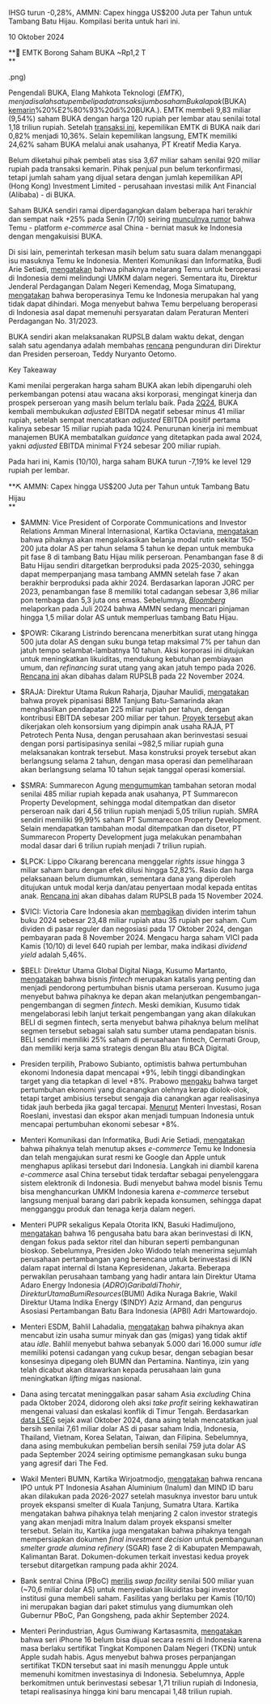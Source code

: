 IHSG turun -0,28%, AMMN: Capex hingga US$200 Juta per Tahun untuk Tambang Batu Hijau. Kompilasi berita untuk hari ini.

10 Oktober 2024

**🛒 EMTK Borong Saham BUKA ~Rp1,2 T  
**

.png)

Pengendali BUKA, Elang Mahkota Teknologi ($EMTK), menjadi salah satu pembeli pada transaksi jumbo saham Bukalapak ($BUKA) [kemarin](https://snips.stockbit.com/snips-terbaru/-lead-konversi-utang-us20-juta-seharga-rp186/saham#:~:text=%24BUKA%3A%20Saham,)%20%E2%80%93%20di%20BUKA.). EMTK membeli 9,83 miliar (9,54%) saham BUKA dengan harga 120 rupiah per lembar atau senilai total 1,18 triliun rupiah. Setelah [transaksi ini](https://www.idx.co.id/StaticData/NewsAndAnnouncement/ANNOUNCEMENTSTOCK/From_EREP/202410/80185d495d_68a11fe6a8.pdf), kepemilikan EMTK di BUKA naik dari 0,82% menjadi 10,36%. Selain kepemilikan langsung, EMTK memiliki 24,62% saham BUKA melalui anak usahanya, PT Kreatif Media Karya.

Belum diketahui pihak pembeli atas sisa 3,67 miliar saham senilai 920 miliar rupiah pada transaksi kemarin. Pihak penjual pun belum terkonfirmasi, tetapi jumlah saham yang dijual setara dengan jumlah kepemilikan API (Hong Kong) Investment Limited - perusahaan investasi milik Ant Financial (Alibaba) - di BUKA.

Saham BUKA sendiri ramai diperdagangkan dalam beberapa hari terakhir dan sempat naik +25% pada Senin (7/10) seiring [munculnya rumor](https://www.cnnindonesia.com/ekonomi/20241010110616-92-1153730/fakta-rumor-temu-akuisisi-bukalapak) bahwa Temu - platform _e-commerce_ asal China - berniat masuk ke Indonesia dengan mengakuisisi BUKA.

Di sisi lain, pemerintah terkesan masih belum satu suara dalam menanggapi isu masuknya Temu ke Indonesia. Menteri Komunikasi dan Informatika, Budi Arie Setiadi, [mengatakan](https://katadata.co.id/digital/e-commerce/67077441ab9f6/kominfo-pastikan-larang-temu-cina-sekalipun-mengakuisisi-e-commerce-lokal) bahwa pihaknya melarang Temu untuk beroperasi di Indonesia demi melindungi UMKM dalam negeri. Sementara itu, Direktur Jenderal Perdagangan Dalam Negeri Kemendag, Moga Simatupang, [mengatakan](https://ekonomi.bisnis.com/read/20241009/12/1806160/kemendag-tanggapi-rumor-temu-caplok-bukalapak-buka) bahwa beroperasinya Temu ke Indonesia merupakan hal yang tidak dapat dihindari. Moga menyebut bahwa Temu berpeluang beroperasi di Indonesia asal dapat memenuhi persyaratan dalam Peraturan Menteri Perdagangan No. 31/2023.

BUKA sendiri akan melaksanakan RUPSLB dalam waktu dekat, dengan salah satu agendanya adalah membahas [rencana](https://snips.stockbit.com/snips-terbaru/pnbn-keluarga-gunawan-dan-anz-berencana-divestasi#:~:text=%24BUKA%3A%C2%A0Bukalapak%C2%A0mengumumkan%C2%A0bahwa%C2%A0direktur%20perseroan%2C%C2%A0Teddy%20Nuryanto%20Oetomo%2C%20telah%C2%A0mengajukan%20surat%20pengunduran%20diri%C2%A0dari%20jabatannya%20pada%2030%20September%202024.%20Rencana%20ini%20akan%20dibahas%20dalam%20RUPSLB%20yang%20belum%20diumumkan%20jadwalnya.) pengunduran diri Direktur dan Presiden perseroan, Teddy Nuryanto Oetomo.

Key Takeaway

Kami menilai pergerakan harga saham BUKA akan lebih dipengaruhi oleh perkembangan potensi atau wacana aksi korporasi, mengingat kinerja dan prospek perseroan yang masih belum terlalu baik. Pada [2Q24](https://stockbit.com/post/15410662), BUKA kembali membukukan _adjusted_ EBITDA negatif sebesar minus 41 miliar rupiah, setelah sempat mencatatkan _adjusted_ EBITDA positif pertama kalinya sebesar 15 miliar rupiah pada 1Q24. Penurunan kinerja ini membuat manajemen BUKA membatalkan _guidance_ yang ditetapkan pada awal 2024, yakni _adjusted_ EBITDA minimal FY24 sebesar 200 miliar rupiah.

Pada hari ini, Kamis (10/10), harga saham BUKA turun -7,19% ke level 129 rupiah per lembar.

**⛏️ AMMN: Capex hingga US$200 Juta per Tahun untuk Tambang Batu Hijau  
**

- $AMMN: Vice President of Corporate Communications and Investor Relations Amman Mineral Internasional, Kartika Octaviana, [mengatakan](https://epaper.bisnis.com/epaper/detail/page/145055/) bahwa pihaknya akan mengalokasikan belanja modal rutin sekitar 150-200 juta dolar AS per tahun selama 5 tahun ke depan untuk membuka pit fase 8 di tambang Batu Hijau milik perseroan. Penambangan fase 8 di Batu Hijau sendiri ditargetkan berproduksi pada 2025-2030, sehingga dapat memperpanjang masa tambang AMMN setelah fase 7 akan berakhir berproduksi pada akhir 2024. Berdasarkan laporan JORC per 2023, penambangan fase 8 memiliki total cadangan sebesar 3,86 miliar pon tembaga dan 5,3 juta ons emas. Sebelumnya, _[Bloomberg](https://snips.stockbit.com/snips-terbaru/kemendag-usul-bea-masuk-hingga-200-untuk-keramik-china#:~:text=%24AMMN%3A%C2%A0Bloomberg,terkait%20isu%20ini.)_ melaporkan pada Juli 2024 bahwa AMMN sedang mencari pinjaman hingga 1,5 miliar dolar AS untuk memperluas tambang Batu Hijau.
- $POWR: Cikarang Listrindo berencana menerbitkan surat utang hingga 500 juta dolar AS dengan suku bunga tetap maksimal 7% per tahun dan jatuh tempo selambat-lambatnya 10 tahun. Aksi korporasi ini ditujukan untuk meningkatkan likuiditas, mendukung kebutuhan pembiayaan umum, dan _refinancing_ surat utang yang akan jatuh tempo pada 2026. [Rencana ini](https://www.idx.co.id/StaticData/NewsAndAnnouncement/ANNOUNCEMENTSTOCK/From_EREP/202410/bab38185dc_bad154f338.pdf) akan dibahas dalam RUPSLB pada 22 November 2024.
- $RAJA: Direktur Utama Rukun Raharja, Djauhar Maulidi, [mengatakan](https://epaper.kontan.co.id/mobile/harian/2024/10/10) bahwa proyek pipanisasi BBM Tanjung Batu-Samarinda akan menghasilkan pendapatan 225 miliar rupiah per tahun, dengan kontribusi EBITDA sebesar 200 miliar per tahun. [Proyek tersebut](https://www.idx.co.id/StaticData/NewsAndAnnouncement/ANNOUNCEMENTSTOCK/From_EREP/202410/615dfe1789_afc63bc6d3.pdf) akan dikerjakan oleh konsorsium yang dipimpin anak usaha RAJA, PT Petrotech Penta Nusa, dengan perusahaan akan berinvestasi sesuai dengan porsi partisipasinya senilai ~982,5 miliar rupiah guna melaksanakan kontrak tersebut. Masa konstruksi proyek tersebut akan berlangsung selama 2 tahun, dengan masa operasi dan pemeliharaan akan berlangsung selama 10 tahun sejak tanggal operasi komersial.
- $SMRA: Summarecon Agung [mengumumkan](https://www.idx.co.id/StaticData/NewsAndAnnouncement/ANNOUNCEMENTSTOCK/From_EREP/202410/d175ce91a6_b0c3500d5a.pdf) tambahan setoran modal senilai 485 miliar rupiah kepada anak usahanya, PT Summarecon Property Development, sehingga modal ditempatkan dan disetor perseroan naik dari 4,56 triliun rupiah menjadi 5,05 triliun rupiah. SMRA sendiri memiliki 99,99% saham PT Summarecon Property Development. Selain mendapatkan tambahan modal ditempatkan dan disetor, PT Summarecon Property Development juga melakukan penambahan modal dasar dari 6 triliun rupiah menjadi 7 triliun rupiah.
- $LPCK: Lippo Cikarang berencana menggelar _rights issue_ hingga 3 miliar saham baru dengan efek dilusi hingga 52,82%. Rasio dan harga pelaksanaan belum diumumkan, sementara dana yang diperoleh ditujukan untuk modal kerja dan/atau penyertaan modal kepada entitas anak. [Rencana ini](https://www.idx.co.id/StaticData/NewsAndAnnouncement/ANNOUNCEMENTSTOCK/From_EREP/202410/51635e6f93_2857df1317.pdf) akan dibahas dalam RUPSLB pada 15 November 2024.
- $VICI: Victoria Care Indonesia akan [membagikan](https://www.idx.co.id/StaticData/NewsAndAnnouncement/ANNOUNCEMENTSTOCK/From_EREP/202410/e2f3d7fbc2_942170a095.pdf) dividen interim tahun buku 2024 sebesar 23,48 miliar rupiah atau 35 rupiah per saham. Cum dividen di pasar reguler dan negosiasi pada 17 Oktober 2024, dengan pembayaran pada 8 November 2024. Mengacu harga saham VICI pada Kamis (10/10) di level 640 rupiah per lembar, maka indikasi _dividend yield_ adalah 5,46%.
- $BELI: Direktur Utama Global Digital Niaga, Kusumo Martanto, [mengatakan](https://www.bloombergtechnoz.com/detail-news/51328/blibli-beli-beberkan-rencana-pengembangan-layanan-fintech) bahwa bisnis _fintech_ merupakan katalis yang penting dan menjadi pendorong pertumbuhan bisnis utama perseroan. Kusumo juga menyebut bahwa pihaknya ke depan akan melanjutkan pengembangan-pengembangan di segmen _fintech_. Meski demikian, Kusumo tidak mengelaborasi lebih lanjut terkait pengembangan yang akan dilakukan BELI di segmen fintech, serta menyebut bahwa pihaknya belum melihat segmen tersebut sebagai salah satu sumber utama pendapatan bisnis. BELI sendiri memiliki 25% saham di perusahaan fintech, Cermati Group, dan memiliki kerja sama strategis dengan Blu atau BCA Digital.

- Presiden terpilih, Prabowo Subianto, optimistis bahwa pertumbuhan ekonomi Indonesia dapat mencapai +9%, lebih tinggi dibandingkan target yang dia tetapkan di level +8%. Prabowo [mengaku](https://www.bloomberg.com/news/articles/2024-10-09/prabowo-plans-to-reappoint-many-current-ministers-to-his-cabinet#:~:text=Prabowo%20said%20he%E2%80%99s%20often%20ridiculed%20for%20targeting%208%25%20annual%20growth%2C%20but%20he%20has%20%E2%80%9Clearned%20that%20we%20must%20aim%20for%20the%20highest%E2%80%9D%20and%20set%20the%20tone%20for%20his%20team%20to%20keep%20working%20hard%20on%20the%20goal%2C%20even%20though%20it%20may%20be%20difficult%20to%20achieve.) bahwa target pertumbuhan ekonomi yang dicanangkan olehnya kerap diolok-olok, tetapi target ambisius tersebut sengaja dia canangkan agar realisasinya tidak jauh berbeda jika gagal tercapai. [Menurut](https://epaper.bisnis.com/epaper/detail/page/145056/) Menteri Investasi, Rosan Roeslani, investasi dan ekspor akan menjadi tumpuan Indonesia untuk mencapai pertumbuhan ekonomi sebesar +8%.
- Menteri Komunikasi dan Informatika, Budi Arie Setiadi, [mengatakan](https://www.cnnindonesia.com/teknologi/20241010132613-206-1153798/kominfo-bersurat-ke-google-minta-hapus-aplikasi-temu-dari-playstore) bahwa pihaknya telah menutup akses _e-commerce_ Temu ke Indonesia dan telah mengajukan surat resmi ke Google dan Apple untuk menghapus aplikasi tersebut dari Indonesia. Langkah ini diambil karena _e-commerce_ asal China tersebut tidak terdaftar sebagai penyelenggara sistem elektronik di Indonesia. Budi menyebut bahwa model bisnis Temu bisa menghancurkan UMKM Indonesia karena _e-commerce_ tersebut langsung menjual barang dari pabrik kepada konsumen, sehingga dapat mengganggu produk dan tenaga kerja dalam negeri.
- Menteri PUPR sekaligus Kepala Otorita IKN, Basuki Hadimuljono, [mengatakan](https://investasi.kontan.co.id/news/16-pengusaha-batubara-akan-berinvetasi-di-ikn-untuk-sektor-ritel-dan-hiburan) bahwa 16 pengusaha batu bara akan berinvestasi di IKN, dengan fokus pada sektor ritel dan hiburan seperti pembangunan bioskop. Sebelumnya, Presiden Joko Widodo telah menerima sejumlah perusahaan pertambangan yang berencana untuk berinvestasi di IKN dalam rapat internal di Istana Kepresidenan, Jakarta. Beberapa perwakilan perusahaan tambang yang hadir antara lain Direktur Utama Adaro Energy Indonesia ($ADRO) Garibaldi Thohir, Direktur Utama Bumi Resources ($BUMI) Adika Nuraga Bakrie, Wakil Direktur Utama Indika Energy ($INDY) Aziz Armand, dan pengurus Asosiasi Pertambangan Batu Bara Indonesia (APBI) Adri Martowardojo.
- Menteri ESDM, Bahlil Lahadalia, [mengatakan](https://epaper.kontan.co.id/mobile/harian/2024/10/10) bahwa pihaknya akan mencabut izin usaha sumur minyak dan gas (migas) yang tidak aktif atau _idle_. Bahlil menyebut bahwa sebanyak 5.000 dari 16.000 sumur _idle_ memiliki potensi cadangan yang cukup besar, dengan sebagian besar konsesinya dipegang oleh BUMN dan Pertamina. Nantinya, izin yang telah dicabut akan ditawarkan kepada perusahaan lain guna meningkatkan _lifting_ migas nasional.
- Dana asing tercatat meninggalkan pasar saham Asia _excluding_ China pada Oktober 2024, didorong oleh aksi _take profit_ seiring kekhawatiran mengenai valuasi dan eskalasi konflik di Timur Tengah. Berdasarkan [data LSEG](https://www.reuters.com/markets/asia/foreign-money-is-leaving-asian-equities-ex-china-this-month-lseg-data-shows-2024-10-09/) sejak awal Oktober 2024, dana asing telah mencatatkan jual bersih senilai 7,61 miliar dolar AS di pasar saham India, Indonesia, Thailand, Vietnam, Korea Selatan, Taiwan, dan Filipina. Sebelumnya, dana asing membukukan pembelian bersih senilai 759 juta dolar AS pada September 2024 seiring optimisme pemangkasan suku bunga yang agresif dari The Fed.
- Wakil Menteri BUMN, Kartika Wirjoatmodjo, [mengatakan](https://market.bisnis.com/read/20241010/192/1806368/ipo-bumn-inalum-tunggu-kepastian-investor-di-smelter-kuala-tanjung) bahwa rencana IPO untuk PT Indonesia Asahan Aluminium (Inalum) dan MIND ID baru akan dilakukan pada 2026-2027 setelah masuknya investor baru untuk proyek ekspansi smelter di Kuala Tanjung, Sumatra Utara. Kartika mengatakan bahwa pihaknya telah menjaring 2 calon investor strategis yang akan menjadi mitra Inalum dalam proyek ekspansi smelter tersebut. Selain itu, Kartika juga mengatakan bahwa pihaknya tengah mempersiapkan dokumen _final investment decision_ untuk pembangunan _smelter grade alumina refinery_ (SGAR) fase 2 di Kabupaten Mempawah, Kalimantan Barat. Dokumen-dokumen terkait investasi kedua proyek tersebut ditargetkan rampung pada akhir 2024.
- Bank sentral China (PBoC) [merilis](https://www.bloomberg.com/news/articles/2024-10-10/pboc-launches-71-billion-liquidity-tool-for-stock-investors) _swap facility_ senilai 500 miliar yuan (~70,6 miliar dolar AS) untuk menyediakan likuiditas bagi investor institusi guna membeli saham. Fasilitas yang berlaku per Kamis (10/10) ini merupakan bagian dari paket stimulus yang diumumkan oleh Gubernur PBoC, Pan Gongsheng, pada akhir September 2024.
- Menteri Perindustrian, Agus Gumiwang Kartasasmita, [mengatakan](https://industri.kontan.co.id/news/kemenperin-sebut-iphone-16-belum-bisa-secara-resmi-dijual-di-indonesia-ini-alasannya) bahwa seri iPhone 16 belum bisa dijual secara resmi di Indonesia karena masa berlaku sertifikat Tingkat Komponen Dalam Negeri (TKDN) untuk Apple sudah habis. Agus menyebut bahwa proses perpanjangan sertifikat TKDN tersebut saat ini masih menunggu Apple untuk memenuhi komitmen investasinya di Indonesia. Sebelumnya, Apple berkomitmen untuk berinvestasi sebesar 1,71 triliun rupiah di Indonesia, tetapi realisasinya hingga kini baru mencapai 1,48 triliun rupiah.

